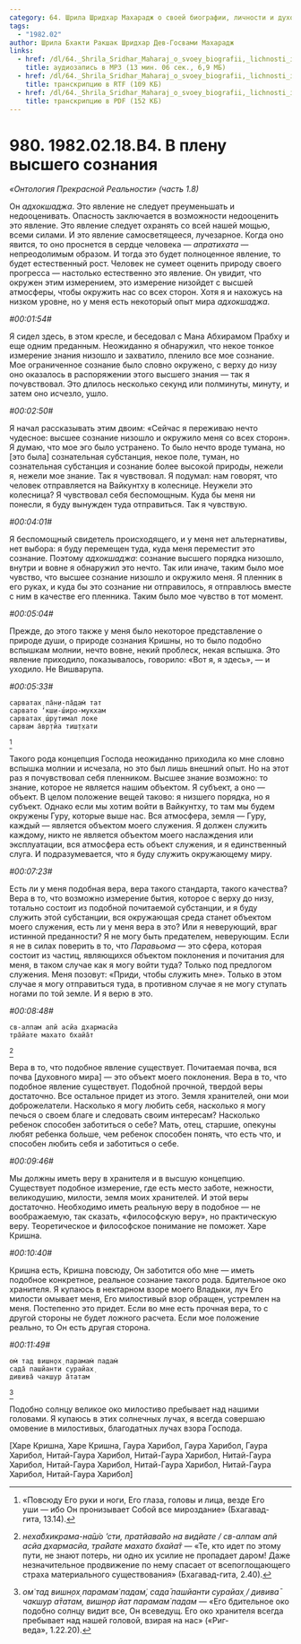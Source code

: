 ```yaml
---
category: 64. Шрила Шридхар Махарадж о своей биографии, личности и духовном опыте
tags:
  - "1982.02"
author: Шрила Бхакти Ракшак Шридхар Дев-Госвами Махарадж
links:
  - href: /dl/64._Shrila_Sridhar_Maharaj_o_svoey_biografii,_lichnosti_i_duhovnom_opyte/
    title: аудиозапись в MP3 (13 мин. 06 сек., 6,9 МБ)
  - href: /dl/64._Shrila_Sridhar_Maharaj_o_svoey_biografii,_lichnosti_i_duhovnom_opyte/.rtf
    title: транскрипцию в RTF (109 КБ)
  - href: /dl/64._Shrila_Sridhar_Maharaj_o_svoey_biografii,_lichnosti_i_duhovnom_opyte/.pdf
    title: транскрипцию в PDF (152 КБ)
---
```


# 980. 1982.02.18.B4. В плену высшего сознания

*«Онтология Прекрасной Реальности» (часть 1.8)*

Он *адхокшаджа*. Это явление не следует преуменьшать и недооценивать. Опасность заключается в возможности недооценить это явление. Это явление следует охранять со всей нашей мощью, всеми силами. И это явление самосветящееся, лучезарное. Когда оно явится, то оно проснется в сердце человека — *апратихата* — непреодолимым образом. И тогда это будет полноценное явление, то будет естественный рост. Человек не сумеет оценить природу своего прогресса — настолько естественно это явление. Он увидит, что окружен этим измерением, это измерение низойдет с высшей атмосферы, чтобы окружить нас со всех сторон. Хотя я и нахожусь на низком уровне, но у меня есть некоторый опыт мира *адхокшаджа*.

*#00:01:54#*

Я сидел здесь, в этом кресле, и беседовал с Мана Абхирамом Прабху и еще одним преданным. Неожиданно я обнаружил, что некое тонкое измерение знания низошло и захватило, пленило все мое сознание. Мое ограниченное сознание было словно окружено, с верху до низу оно оказалось в распоряжении этого высшего знания — так я почувствовал. Это длилось несколько секунд или полминуты, минуту, и затем оно исчезло, ушло.

*#00:02:50#*

Я начал рассказывать этим двоим: «Сейчас я переживаю нечто чудесное: высшее сознание низошло и окружило меня со всех сторон». Я думаю, что мое эго было устранено. То было нечто вроде тумана, но [это была] сознательная субстанция, некое поле, туман, но сознательная субстанция и сознание более высокой природы, нежели я, нежели мое знание. Так я чувствовал. Я подумал: нам говорят, что человек отправляется на Вайкунтху в колеснице. Неужели это колесница? Я чувствовал себя беспомощным. Куда бы меня ни понесли, я буду вынужден туда отправиться. Так я чувствую.

*#00:04:01#*

Я беспомощный свидетель происходящего, и у меня нет альтернативы, нет выбора: я буду перемещен туда, куда меня переместит это сознание. Поэтому *адхокшаджа*: сознание высшего порядка низошло, внутри и вовне я обнаружил это нечто. Так или иначе, таким было мое чувство, что высшее сознание низошло и окружило меня. Я пленник в его руках, и куда бы это сознание ни отправилось, я отправлюсь вместе с ним в качестве его пленника. Таким было мое чувство в тот момент.

*#00:05:04#*

Прежде, до этого также у меня было некоторое представление о природе души, о природе сознания Кришны, но то было подобно вспышкам молнии, нечто вовне, некий проблеск, некая вспышка. Это явление приходило, показывалось, говорило: «Вот я, я здесь», — и уходило. Не Вишварупа.

*#00:05:33#*

    cарватах̣ па̄н̣и-па̄дам̇ тат
    сарвато ‘кш̣и-ш́иро-мукхам
    сарватах̣ ш́рутимал локе
    сарвам а̄вр̣тйа тиш̣т̣хати
[^_ftn1]

Такого рода концепция Господа неожиданно приходила ко мне словно вспышка молнии и исчезала, но это был лишь внешний опыт. Но на этот раз я почувствовал себя пленником. Высшее знание возможно: то знание, которое не является нашим объектом. Я субъект, а оно — объект. В целом положение вещей таково: я низшего порядка, но я субъект. Однако если мы хотим войти в Вайкунтху, то там мы будем окружены Гуру, которые выше нас. Вся атмосфера, земля — Гуру, каждый — является объектом моего служения. Я должен служить каждому, никто не является объектом моего наслаждения или эксплуатации, вся атмосфера есть объект служения, и я единственный слуга. И подразумевается, что я буду служить окружающему миру.

*#00:07:23#*

Есть ли у меня подобная вера, вера такого стандарта, такого качества? Вера в то, что возможно измерение бытия, которое с верху до низу, тотально состоит из подобной почитаемой субстанции, и я буду служить этой субстанции, вся окружающая среда станет объектом моего служения, есть ли у меня вера в это? Или я неверующий, враг истинной преданности? Я не могу быть предателем, неверующим. Если я не в силах поверить в то, что *Паравьома* — это сфера, которая состоит из частиц, являющихся объектом поклонения и почитания для меня, в таком случае как я могу войти туда? Только под предлогом служения. Меня позовут: «Приди, чтобы служить мне». Только в этом случае я могу отправиться туда, в противном случае я не могу ступать ногами по той земле. И я верю в это.

*#00:08:48#*

    св-алпам апй асйа дхармасйа
    тра̄йате махато бхайа̄т
[^_ftn2]

Вера в то, что подобное явление существует. Почитаемая почва, вся почва [духовного мира] — это объект моего поклонения. Вера в то, что подобное явление существует. Подобной прочной, твердой веры достаточно. Все остальное придет из этого. Земля хранителей, они мои доброжелатели. Насколько я могу любить себя, насколько я могу печься о своем благе и следовать своим интересам? Насколько ребенок способен заботиться о себе? Мать, отец, старшие, опекуны любят ребенка больше, чем ребенок способен понять, что есть что, и способен любить себя и заботиться о себе.

*#00:09:46#*

Мы должны иметь веру в хранителя и в высшую концепцию. Существует подобное измерение, где есть место заботе, нежности, великодушию, милости, земля моих хранителей. И этой веры достаточно. Необходимо иметь реальную веру в подобное — не воображаемую, так сказать, «философскую веру», но практическую веру. Теоретическое и философское понимание не поможет. Харе Кришна.

*#00:10:40#*

Кришна есть, Кришна повсюду, Он заботится обо мне — иметь подобное конкретное, реальное сознание такого рода. Бдительное око хранителя. Я купаюсь в нектарном взоре моего Владыки, луч Его милости омывает меня, Его милостивый взор обращен, устремлен на меня. Постепенно это придет. Если во мне есть прочная вера, то с другой стороны не будет ложного расчета. Если мое положение реально, то Он есть другая сторона.

*#00:11:49#*

    ом̇ тад вишн̣ох̣ парамам̇ падам̇
    сада̄ пашйанти сурайах̣
    дивива̄ чакшур а̄татам
[^_ftn3]

Подобно солнцу великое око милостиво пребывает над нашими головами. Я купаюсь в этих солнечных лучах, я всегда совершаю омовение в милостивых, благодатных лучах взора Господа.

[Харе Кришна, Харе Кришна, Гаура Харибол, Гаура Харибол, Гаура Харибол, Нитай-Гаура Харибол, Нитай-Гаура Харибол, Нитай-Гаура Харибол, Нитай-Гаура Харибол, Нитай-Гаура Харибол, Нитай-Гаура Харибол, Нитай-Гаура Харибол]



[^_ftn1]: «Повсюду Его руки и ноги, Его глаза, головы и лица, везде Его уши — ибо Он пронизывает Собой все мироздание» (Бхагавад-гита, 13.14).

[^_ftn2]: *неха̄бхикрама-на̄ш́о ’сти, пратйава̄йо на видйате / св-алпам апй асйа дхармасйа, тра̄йате махато бхайа̄т* — «Те, кто идет по этому пути, не знают потерь, ни одно их усилие не пропадает даром! Даже незначительное продвижение по нему спасает от всепоглощающего страха материального существования» (Бхагавад-гита, 2.40).

[^_ftn3]: *ом̇ тад вишн̣ох̣ парамам̇ падам̇, сада̄ пашйанти сурайах̣ / дивива̄ чакшур а̄татам, вишн̣ор йат парамам̇ падам* — «Его бдительное око подобно солнцу видит все, Он всеведущ. Его око хранителя всегда пребывает над нашей головой, взирая на нас» («Риг-веда», 1.22.20).

